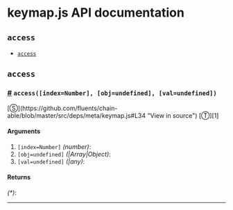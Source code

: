 # keymap.js API documentation

<!-- div class="toc-container" -->

<!-- div -->

## `access`
* <a href="#access">`access`</a>

<!-- /div -->

<!-- /div -->

<!-- div class="doc-container" -->

<!-- div -->

## `access`

<!-- div -->

<h3 id="access"><a href="#access">#</a>&nbsp;<code>access([index=Number], [obj=undefined], [val=undefined])</code></h3>
[&#x24C8;](https://github.com/fluents/chain-able/blob/master/src/deps/meta/keymap.js#L34 "View in source") [&#x24C9;][1]



#### Arguments
1. `[index=Number]` *(number)*:
2. `[obj=undefined]` *(|Array|Object)*:
3. `[val=undefined]` *(|any)*:

#### Returns
*(&#42;)*:

---

<!-- /div -->

<!-- /div -->

<!-- /div -->

 [1]: #access "Jump back to the TOC."
